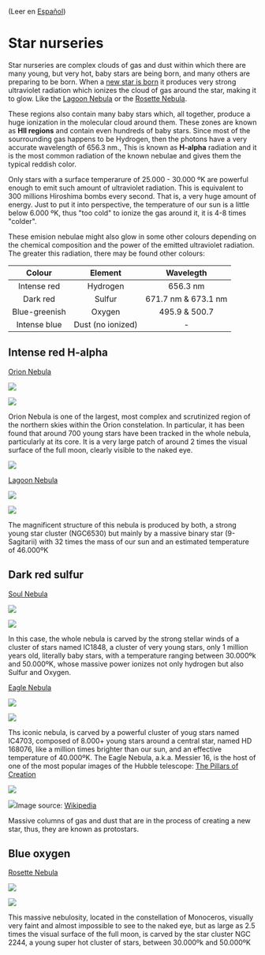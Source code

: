 (Leer en [Español](./Nidos_Estelares.md))

# Star nurseries

Star nurseries are complex clouds of gas and dust within which there are many young, but very hot, baby stars are being born, and many others are preparing to be born. When a [new star is born](./The_Birth_of_Stars.md) it produces very strong ultraviolet radiation which ionizes the cloud of gas around the star, making it to glow. Like the [Lagoon Nebula](./Lagoon_Nebula.md) or the [Rosette Nebula](./Rosette_Nebula.md). 

These regions also contain many baby stars which, all together, produce a huge ionization in the molecular cloud around them. These zones are known as **HII regions** and contain even hundreds of baby stars. Since most of the sourrounding gas happens to be Hydrogen, then the photons have a very accurate wavelength of 656.3 nm., This is known as **H-alpha** radiation and it is the most common radiation of the known nebulae and gives them the typical reddish color. 

Only stars with a surface temperarure  of 25.000 - 30.000 ºK are powerful enough to emit such amount of ultraviolet radiation. This is equivalent to 300 millions Hiroshima bombs every second. That is, a very huge amount of energy. Just to put it into perspective, the temperature of our sun is a little below 6.000 ºK, thus "too cold" to ionize the gas around it, it is 4-8 times "colder".

These emision nebulae might also glow in some other colours depending on the chemical composition and the power of the emitted ultraviolet radiation. The greater this radiation, there may be found other colours: 

|Colour | Element | Wavelegth|
| :-:   | :-:   | :-:   |
|Intense red | Hydrogen | 656.3 nm|
|Dark red| Sulfur | 671.7 nm & 673.1 nm|
|Blue-greenish| Oxygen | 495.9 & 500.7|
|Intense blue| Dust (no ionized) | - |

## Intense red H-alpha

[Orion Nebula](./Orion_Nebula.md)

![](./Pics/Orion.jpg)

![](../Imaging/HD/Orion_Nebula_Annotated.jpg)

Orion Nebula is one of the largest, most complex and scrutinized region of the northern skies within  the Orion constelation. In particular, it has been found that around 700 young stars have been tracked in the whole nebula, particularly at its core. It is a very large patch of around 2 times the visual surface of the full moon, clearly visible to the naked eye.

![](./Pics/OrionCore.jpg)


[Lagoon Nebula](./Lagoon_Nebula.md)

![](./Pics/Lagoon.jpg)

![](../Imaging/HD/Lagoon_Nebula_Annotated.jpg)

The magnificent structure of this nebula is produced by both, a strong young star cluster (NGC6530) but mainly by a massive binary star (9-Sagitarii) with 32 times the mass of our sun and an estimated temperature of 46.000ºK


## Dark red sulfur

[Soul Nebula](./Soul_Nebula.md)

![](./Pics/Soul.jpg)

![](../Imaging/HD/Soul_Nebula_Annotated.jpg)

In this case, the whole nebula is carved by the strong stellar winds of a cluster of stars named IC1848, a cluster of very young stars, only 1 million years old, literally baby stars, with a temperature ranging between 30.000ºk and 50.000ºK, whose massive power ionizes not only hydrogen but also Sulfur and Oxygen.

[Eagle Nebula](./Eagle_Nebula.md)

![](./Pics/Eagle.jpg)

![](../Imaging/HD/Eagle_Nebula_Annotated.jpg)

Ths iconic nebula, is carved by a powerful cluster of youg stars named IC4703, composed of 8.000+ young stars  around a central star, named HD 168076, like a million times brighter than our sun, and an effective temperature of 40.000ºK. The Eagle Nebula, a.k.a. Messier 16, is the host of one of the most  popular images of the Hubble telescope: [The Pillars of Creation](https://en.wikipedia.org/wiki/Pillars_of_Creation)

![](./Pics/Pillars.jpg)

![](./Pics/Pillars2.jpg)Image source: [Wikipedia](https://en.wikipedia.org/wiki/Pillars_of_Creation)

Massive columns of gas and dust that are in the process of creating a new star, thus, they are known as protostars.

## Blue oxygen

[Rosette Nebula](./Rosette_Nebula.md)

![](./Pics/Rosette.jpg)

![](../Imaging/HD/Rosette_Nebula_Annotated.jpg)

This massive nebulosity, located in the constellation of Monoceros, visually very faint and almost impossible to see to the naked eye, but as large as 2.5 times the visual surface of the full moon, is carved by the star cluster NGC 2244, a young super hot cluster of stars, between 30.000ºk and 50.000ºK


